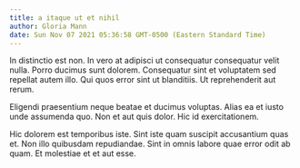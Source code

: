 ```yaml
---
title: a itaque ut et nihil
author: Gloria Mann
date: Sun Nov 07 2021 05:36:58 GMT-0500 (Eastern Standard Time)
---
```

In distinctio est non. In vero at adipisci ut consequatur consequatur velit nulla. Porro ducimus sunt dolorem. Consequatur sint et voluptatem sed repellat autem illo. Qui quos error sint ut blanditiis. Ut reprehenderit aut rerum.

 Eligendi praesentium neque beatae et ducimus voluptas. Alias ea et iusto unde assumenda quo. Non et aut quis dolor. Hic id exercitationem.

 Hic dolorem est temporibus iste. Sint iste quam suscipit accusantium quas et. Non illo quibusdam repudiandae. Sint in omnis labore quae error odit ab quam. Et molestiae et et aut esse.